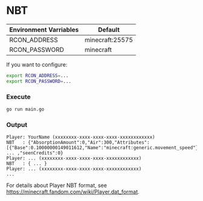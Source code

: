 # NBT

| Environment Varriables | Default         |
| ---------------------- | --------------- |
| RCON_ADDRESS           | minecraft:25575 |
| RCON_PASSWORD          | minecraft       |

If you want to configure:

```bash
export RCON_ADDRESS=...
export RCON_PASSWORD=...
```

### Execute

```bash
go run main.go
```

### Output

```text
Player: YourName (xxxxxxxx-xxxx-xxxx-xxxx-xxxxxxxxxxxx)
NBT   : {"AbsorptionAmount":0,"Air":300,"Attributes":[{"Base":0.10000000149011612,"Name":"minecraft:generic.movement_speed"}], ... ,"seenCredits":0}
Player: ... (xxxxxxxx-xxxx-xxxx-xxxx-xxxxxxxxxxxx)
NBT   : { ... }
Player: ... (xxxxxxxx-xxxx-xxxx-xxxx-xxxxxxxxxxxx)
...
```

For details about Player NBT format, see <https://minecraft.fandom.com/wiki/Player.dat_format>.
